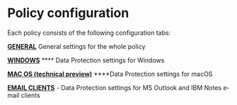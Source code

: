 # Policy configuration

Each policy consists of the following configuration tabs:

​[**GENERAL**](general-settings.md) General settings for the whole policy​

[**WINDOWS**](https://github.com/Storware/kodo-endpoints-manual/tree/041812f4875d881b6c90b83486a9bce1dfa9d0c5/management/data-protection-management/windows-and-macos-protection.md) **** Data Protection settings for Windows

[**MAC OS \(technical preview\)**](mac-os-technical-preview-tab.md) ****Data Protection settings for macOS

[**EMAIL CLIENTS**](email-clients-tab.md) - Data Protection settings for MS Outlook and IBM Notes e-mail clients





